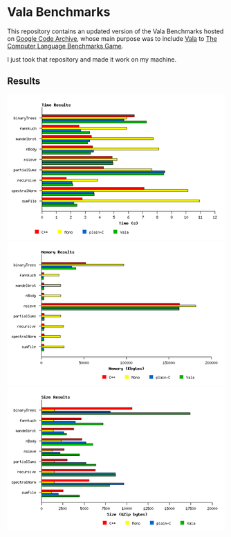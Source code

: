 # Vala Benchmarks

This repository contains an updated version of the Vala Benchmarks hosted on [Google Code Archive][vala-benchmarks], whose main purpose was to include [Vala][vala] to [The Computer Language Benchmarks Game][clbg].

I just took that repository and made it work on my machine.

## Results

![time results](bench-time.png)
![memory results](bench-mem.png)
![size results](bench-size.png)


[vala]:https://wiki.gnome.org/Projects/Vala
[vala-benchmarks]:https://code.google.com/archive/p/vala-benchmarks/
[clbg]:http://benchmarksgame.alioth.debian.org/

